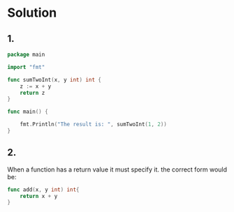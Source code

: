 # Solution

## 1.

```go
package main

import "fmt"

func sumTwoInt(x, y int) int {
	z := x + y
	return z
}

func main() {

	fmt.Println("The result is: ", sumTwoInt(1, 2))
}
```

## 2. 

When a function has a return value it must specify it. the correct form would be:

```go
func add(x, y int) int{
    return x + y
}
```